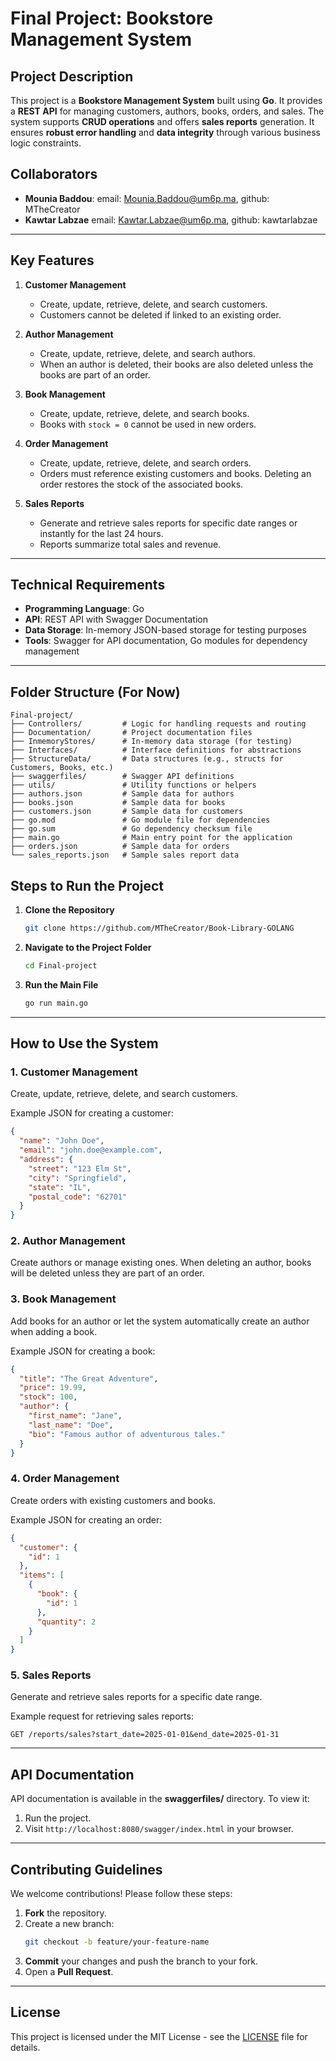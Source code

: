 # Final Project: Bookstore Management System  

## Project Description  

This project is a **Bookstore Management System** built using **Go**. It provides a **REST API** for managing customers, authors, books, orders, and sales. The system supports **CRUD operations** and offers **sales reports** generation. It ensures **robust error handling** and **data integrity** through various business logic constraints.  

## Collaborators  
- **Mounia Baddou**:
  email: Mounia.Baddou@um6p.ma,
  github: MTheCreator   
- **Kawtar Labzae**
  email: Kawtar.Labzae@um6p.ma,
  github: kawtarlabzae  

---

## Key Features  

1. **Customer Management**  
   - Create, update, retrieve, delete, and search customers.  
   - Customers cannot be deleted if linked to an existing order.  

2. **Author Management**  
   - Create, update, retrieve, delete, and search authors.  
   - When an author is deleted, their books are also deleted unless the books are part of an order.  

3. **Book Management**  
   - Create, update, retrieve, delete, and search books.  
   - Books with `stock = 0` cannot be used in new orders.  

4. **Order Management**  
   - Create, update, retrieve, delete, and search orders.  
   - Orders must reference existing customers and books. Deleting an order restores the stock of the associated books.  

5. **Sales Reports**  
   - Generate and retrieve sales reports for specific date ranges or instantly for the last 24 hours.  
   - Reports summarize total sales and revenue.  

---

## Technical Requirements  

- **Programming Language**: Go  
- **API**: REST API with Swagger Documentation  
- **Data Storage**: In-memory JSON-based storage for testing purposes  
- **Tools**: Swagger for API documentation, Go modules for dependency management  

---

## Folder Structure (For Now)
```
Final-project/
├── Controllers/         # Logic for handling requests and routing
├── Documentation/       # Project documentation files
├── InmemoryStores/      # In-memory data storage (for testing)
├── Interfaces/          # Interface definitions for abstractions
├── StructureData/       # Data structures (e.g., structs for Customers, Books, etc.)
├── swaggerfiles/        # Swagger API definitions
├── utils/               # Utility functions or helpers
├── authors.json         # Sample data for authors
├── books.json           # Sample data for books
├── customers.json       # Sample data for customers
├── go.mod               # Go module file for dependencies
├── go.sum               # Go dependency checksum file
├── main.go              # Main entry point for the application
├── orders.json          # Sample data for orders
└── sales_reports.json   # Sample sales report data
```


## Steps to Run the Project  

1. **Clone the Repository**  
   ```bash
   git clone https://github.com/MTheCreator/Book-Library-GOLANG
   ```

2. **Navigate to the Project Folder**  
   ```bash
   cd Final-project
   ```

3. **Run the Main File**  
   ```bash
   go run main.go
   ```

---

## How to Use the System  

### 1. Customer Management  
Create, update, retrieve, delete, and search customers.  

Example JSON for creating a customer:  
```json
{
  "name": "John Doe",
  "email": "john.doe@example.com",
  "address": {
    "street": "123 Elm St",
    "city": "Springfield",
    "state": "IL",
    "postal_code": "62701"
  }
}
```

### 2. Author Management  
Create authors or manage existing ones. When deleting an author, books will be deleted unless they are part of an order.

### 3. Book Management  
Add books for an author or let the system automatically create an author when adding a book.  

Example JSON for creating a book:  
```json
{
  "title": "The Great Adventure",
  "price": 19.99,
  "stock": 100,
  "author": {
    "first_name": "Jane",
    "last_name": "Doe",
    "bio": "Famous author of adventurous tales."
  }
}
```

### 4. Order Management  
Create orders with existing customers and books.  

Example JSON for creating an order:  
```json
{
  "customer": {
    "id": 1
  },
  "items": [
    {
      "book": {
        "id": 1
      },
      "quantity": 2
    }
  ]
}
```

### 5. Sales Reports  
Generate and retrieve sales reports for a specific date range.  

Example request for retrieving sales reports:  
```http
GET /reports/sales?start_date=2025-01-01&end_date=2025-01-31
```

---

## API Documentation  

API documentation is available in the **swaggerfiles/** directory. To view it:  
1. Run the project.  
2. Visit `http://localhost:8080/swagger/index.html` in your browser.  

---

## Contributing Guidelines  

We welcome contributions! Please follow these steps:  
1. **Fork** the repository.  
2. Create a new branch:  
   ```bash
   git checkout -b feature/your-feature-name
   ```  
3. **Commit** your changes and push the branch to your fork.  
4. Open a **Pull Request**.  

---

## License

This project is licensed under the MIT License - see the [LICENSE](LICENSE) file for details.


